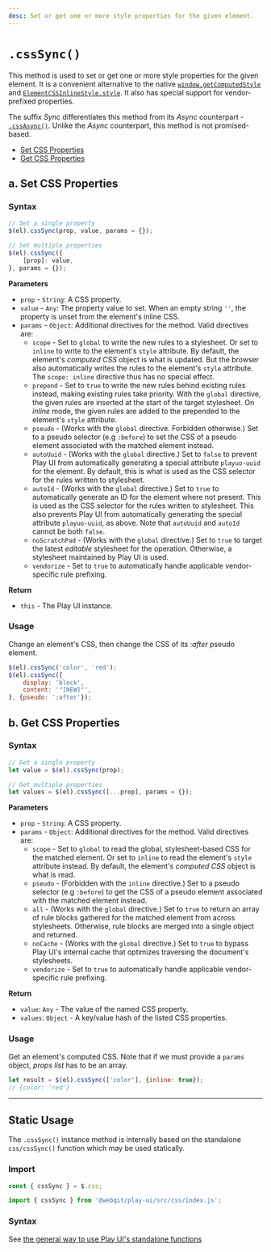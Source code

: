 ```yaml
---
desc: Set or get one or more style properties for the given element.
---
```

# `.cssSync()`

This method is used to set or get one or more style properties for the given element. It is a convenient alternative to the native [`window.getComputedStyle`](https://developer.mozilla.org/en-US/docs/Web/API/Window/getComputedStyle) and [`ElementCSSInlineStyle.style`](https://developer.mozilla.org/en-US/docs/Web/API/ElementCSSInlineStyle/style). It also has special support for vendor-prefixed properties.

The suffix *Sync* differentiates this method from its *Async* counterpart - [`.cssAsync()`](../cssasync). Unlike the *Async* counterpart, this method is not promised-based.

+ [Set CSS Properties](#a-set-css-properties)
+ [Get CSS Properties](#b-get-css-properties)

## a. Set CSS Properties

### Syntax

```js
// Set a single property
$(el).cssSync(prop, value, params = {});

// Set multiple properties
$(el).cssSync({
    [prop]: value,
}, params = {});
```

**Parameters**

+ `prop` - `String`: A CSS property.
+ `value` - `Any`: The property value to set. When an empty string `''`, the property is unset from the element's inline CSS.
+ `params` - `Object`: Additional directives for the method. Valid directives are:
    + `scope` - Set to `global` to write the new rules to a stylesheet. Or set to `inline` to write to the element's `style` attribute. By default, the element's *computed CSS* object is what is updated. But the browser also automatically writes the rules to the element's `style` attribute. The `scope: inline` directive thus has no special effect.
    + `prepend` - Set to `true` to write the new rules behind existing rules instead, making existing rules take priority. With the `global` directive, the given rules are inserted at the start of the target stylesheet. On *inline* mode, the given rules are added to the prepended to the element's `style` attribute.
    + `pseudo` - (Works with the `global` directive. Forbidden otherwise.) Set to a pseudo selector (e.g `:before`) to set the CSS of a pseudo element associated with the matched element instead.
    + `autoUuid` - (Works with the `global` directive.) Set to `false` to prevent Play UI from automatically generating a special attribute `playuo-uuid` for the element. By default, this is what is used as the CSS selector for the rules written to stylesheet.
    + `autoId` - (Works with the `global` directive.) Set to `true` to automatically generate an ID for the element where not present. This is used as the CSS selector for the rules written to stylesheet. This also prevents Play UI from automatically generating the special attribute `playuo-uuid`, as above. Note that `autoUuid` and `autoId` cannot be both `false`.
    + `noScratchPad` - (Works with the `global` directive.) Set to `true` to target the latest *editable* stylesheet for the operation. Otherwise, a stylesheet maintained by Play UI is used.
    + `vendorize` - Set to `true` to automatically handle applicable vendor-specific rule prefixing.

**Return**

+ `this` - The Play UI instance.

### Usage

Change an element's CSS, then change the CSS of its *:after* pseudo element.

```js
$(el).cssSync('color', 'red');
$(el).cssSync({
    display: 'block',
    content: '"[NEW]"',
}, {pseudo: ':after'});
```

## b. Get CSS Properties

### Syntax

```js
// Get a single property
let value = $(el).cssSync(prop);

// Get multiple properties
let values = $(el).cssSync([...prop], params = {});
```

**Parameters**

+ `prop` - `String`: A CSS property.
+ `params` - `Object`: Additional directives for the method. Valid directives are:
    + `scope` - Set to `global` to read the global, stylesheet-based CSS for the matched element. Or set to `inline` to read the element's `style` attribute instead. By default, the element's *computed CSS* object is what is read.
    + `pseudo` - (Forbidden with the `inline` directive.) Set to a pseudo selector (e.g `:before`) to get the CSS of a pseudo element associated with the matched element instead.
    + `all` - (Works with the `global` directive.) Set to `true` to return an array of rule blocks gathered for the matched element from across stylesheets. Otherwise, rule blocks are merged into a single object and returned.
    + `noCache` - (Works with the `global` directive.) Set to `true` to bypass Play UI's internal cache that optimizes traversing the document's stylesheets.
    + `vendorize` - Set to `true` to automatically handle applicable vendor-specific rule prefixing.

**Return**

+ `value`: `Any` - The value of the named CSS property.
+ `values`: `Object` - A key/value hash of the listed CSS properties.

### Usage

Get an element's computed CSS. Note that if we must provide a `params` object, *props list* has to be an array.

```js
let result = $(el).cssSync(['color'], {inline: true});
// {color: 'red'}
```

------

## Static Usage

The `.cssSync()` instance method is internally based on the standalone `css/cssSync()` function which may be used statically.

### Import

```js
const { cssSync } = $.css;
```
```js
import { cssSync } from '@webqit/play-ui/src/css/index.js';
```

### Syntax

See [the general way to use Play UI's standalone functions](../../../quickstart#use-as-descrete-utilities)